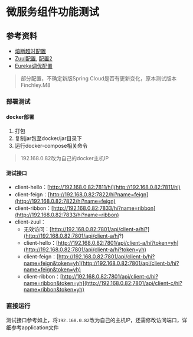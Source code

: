 # 微服务组件功能测试

## 参考资料

- [熔断超时配置](https://blog.csdn.net/mxmxz/article/details/84633098)
- [Zuul配置](https://blog.csdn.net/weixin_42323802/article/details/84645985), [配置2](https://www.jianshu.com/p/511db36c1b3e)
- [Eureka调优配置](https://blog.csdn.net/weixin_41922349/article/details/99655326)

> 部分配置，不确定新版Spring Cloud是否有更新变化，原本测试版本Finchley.M8



### 部署测试
#### docker部署
1. 打包
2. 复制jar包至docker/jar目录下
3. 运行docker-compose相关命令
> 192.168.0.82改为自己的docker主机IP
#### 测试接口
- client-hello：[http://192.168.0.82:7811/hi](http://192.168.0.82:7811/hi)
- client-feign：[http://192.168.0.82:7822/hi?name=feign](http://192.168.0.82:7822/hi?name=feign)
- client-ribbon：[http://192.168.0.82:7833/hi?name=ribbon](http://192.168.0.82:7833/hi?name=ribbon)
- client-zuul：
    - 无效访问：[http://192.168.0.82:7801/api/client-a/hi?](http://192.168.0.82:7801/api/client-a/hi?)
    - client-hello：[http://192.168.0.82:7801/api/client-a/hi?token=yh](http://192.168.0.82:7801/api/client-a/hi?token=yh)
    - client-feign：[http://192.168.0.82:7801/api/client-b/hi?name=feign&token=yh](http://192.168.0.82:7801/api/client-b/hi?name=feign&token=yh)
    - client-ribbon：[http://192.168.0.82:7801/api/client-c/hi?name=ribbon&token=yh](http://192.168.0.82:7801/api/client-c/hi?name=ribbon&token=yh)
    
### 直接运行
测试接口参考如上，将`192.168.0.82`改为自己的主机IP，还需修改访问端口，详细参考application文件